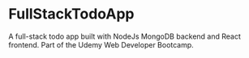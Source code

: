# FullStackTodoApp

A full-stack todo app built with NodeJs MongoDB backend and React frontend. Part of the Udemy Web Developer Bootcamp.
